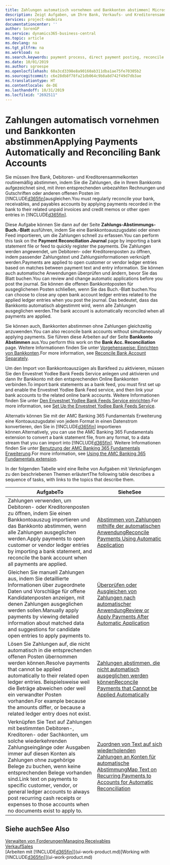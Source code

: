 ```yaml
---
title: Zahlungen automatisch vornehmen und Bankkonten abstimmen| Microsoft Docs
description: Zeigt Aufgaben, um Ihre Bank, Verkaufs- und Kreditorensammelkonte, Beitragszahlungseingänge oder Kosten auszugleichen und gleicht Zahlungen automatisch aus.
services: project-madeira
documentationcenter: ''
author: SorenGP
ms.service: dynamics365-business-central
ms.topic: article
ms.devlang: na
ms.tgt_pltfrm: na
ms.workload: na
ms.search.keywords: payment process, direct payment posting, reconcile payment, expenses, cash receipts
ms.date: 10/01/2019
ms.author: sgroespe
ms.openlocfilehash: 60a3cd3398e8a90160ab311dba1ae75fe70305b2
ms.sourcegitcommit: c6e28db8f78fa21db064c9b8a8d742f49d7db3ae
ms.translationtype: HT
ms.contentlocale: de-DE
ms.lasthandoff: 10/31/2019
ms.locfileid: "2692511"
---
```

# <a name="applying-payments-automatically-and-reconciling-bank-accounts"></a><span data-ttu-id="73173-103">Zahlungen automatisch vornehmen und Bankkonten abstimmen</span><span class="sxs-lookup"><span data-stu-id="73173-103">Applying Payments Automatically and Reconciling Bank Accounts</span></span>
<span data-ttu-id="73173-104">Sie müssen Ihre Bank, Debitoren- und Kreditorensammelkonten routinemäßig abstimmen, indem Sie die Zahlungen, die in Ihrem Bankkonto aufgezeichnet sind, mit ihren entsprechenden unbezahlten Rechnungen und Gutschriften oder anderen offenen Posten im [!INCLUDE[d365fin](includes/d365fin_md.md)]ausgleichen.</span><span class="sxs-lookup"><span data-stu-id="73173-104">You must regularly reconcile your bank, receivables, and payables accounts by applying payments recorded in the bank to their related unpaid invoices and credit memos or other open entries in [!INCLUDE[d365fin](includes/d365fin_md.md)].</span></span>  

<span data-ttu-id="73173-105">Diese Aufgabe können Sie dann auf der Seite **Zahlungs-Abstimmungs-Buch.-Blatt** ausführen, indem Sie eine Bankkontoauszugsdatei oder einen Feed importieren, um die Zahlungen schnell zu erfassen.</span><span class="sxs-lookup"><span data-stu-id="73173-105">You can perform this task on the **Payment Reconciliation Journal** page by importing a bank statement file or feed to quickly register the payments.</span></span> <span data-ttu-id="73173-106">Die Zahlungen werden angewendet, um Debitoren- oder Kreditorenposten zu öffnen, indem passender Zahlungstext und Zahlungsinformationen verknüpft werden.</span><span class="sxs-lookup"><span data-stu-id="73173-106">Payments are applied to open customer or vendor ledger entries based on matches between payment text and entry information.</span></span> <span data-ttu-id="73173-107">Sie können auch automatische Anwendungen überprüfen und ändern, bevor Sie das Blatt buchen.</span><span class="sxs-lookup"><span data-stu-id="73173-107">You can review and change automatic applications before you post the journal.</span></span> <span data-ttu-id="73173-108">Sie können die offenen Bankkontoposten für ausgeglichenen Posten schließen, wenn Sie das Buch.-Blatt buchen.</span><span class="sxs-lookup"><span data-stu-id="73173-108">You can choose to close any open bank account ledger entries related to the applied ledger entries when you post the journal.</span></span> <span data-ttu-id="73173-109">Das bedeutet, dass das Bankkonto automatisch abgestimmt wird, wenn alle Zahlungen ausgeglichen werden.</span><span class="sxs-lookup"><span data-stu-id="73173-109">The bank account is automatically reconciled when all payments are applied.</span></span>

<span data-ttu-id="73173-110">Sie können auch, Bankkonten abstimmen ohne Zahlungen gleichzeitig anzuwenden.</span><span class="sxs-lookup"><span data-stu-id="73173-110">You can also reconcile bank accounts without simultaneously applying payments.</span></span> <span data-ttu-id="73173-111">Sie führen diese Arbeiten auf der Seite **Bankkonto Abstimmen** aus.</span><span class="sxs-lookup"><span data-stu-id="73173-111">You perform this work on the **Bank Acc. Reconciliation** page.</span></span> <span data-ttu-id="73173-112">Weitere Informationen finden Sie unter [Vorgehensweise: Einrichten von Bankkonten](bank-how-reconcile-bank-accounts-separately.md).</span><span class="sxs-lookup"><span data-stu-id="73173-112">For more information, see [Reconcile Bank Account Separately](bank-how-reconcile-bank-accounts-separately.md).</span></span>   

<span data-ttu-id="73173-113">Um den Import von Bankkontoauszügen als Bankfeed zu aktivieren, müssen Sie den Envestnet Yodlee Bank Feeds Service anlegen und aktivieren und dann Ihr Bankkonto mit den entsprechenden Online Bankkonten verbinden.</span><span class="sxs-lookup"><span data-stu-id="73173-113">To import bank statements as a bank feed, you must first set up and enable the Envestnet Yodlee Bank Feed service, and then link your bank accounts to the related online bank accounts.</span></span> <span data-ttu-id="73173-114">Weitere Informationen finden Sie unter [Den Envestnet Yodlee Bank Feeds Service einrichten](bank-how-setup-bank-statement-service.md).</span><span class="sxs-lookup"><span data-stu-id="73173-114">For more information, see [Set Up the Envestnet Yodlee Bank Feeds Service](bank-how-setup-bank-statement-service.md).</span></span>  

<span data-ttu-id="73173-115">Alternativ können Sie mit der AMC Banking 365 Fundamentals Erweiterung eine Kontoauszugsdatei von jedem Format in einen Datenstrom konvertieren, den Sie in [!INCLUDE[d365fin](includes/d365fin_md.md)] importieren können.</span><span class="sxs-lookup"><span data-stu-id="73173-115">Alternatively, you can use the AMC Banking 365 Fundamentals extension to convert a bank statement file, from any format, to a data stream that you can import into [!INCLUDE[d365fin](includes/d365fin_md.md)].</span></span> <span data-ttu-id="73173-116">Weitere Informationen finden Sie unter [Benutzung der AMC Banking 365 Fundamentals Erweiterung](ui-extensions-amc-banking.md).</span><span class="sxs-lookup"><span data-stu-id="73173-116">For more information, see [Using the AMC Banking 365 Fundamentals extension](ui-extensions-amc-banking.md).</span></span>  

<span data-ttu-id="73173-117">In der folgenden Tabelle wird eine Reihe von Aufgaben mit Verknüpfungen zu den beschriebenen Themen erläutert</span><span class="sxs-lookup"><span data-stu-id="73173-117">The following table describes a sequence of tasks, with links to the topics that describe them.</span></span>  

| <span data-ttu-id="73173-118">Aufgabe</span><span class="sxs-lookup"><span data-stu-id="73173-118">To</span></span> | <span data-ttu-id="73173-119">Siehe</span><span class="sxs-lookup"><span data-stu-id="73173-119">See</span></span> |
| --- | --- |
| <span data-ttu-id="73173-120">Zahlungen verwenden, um Debitoren- oder Kreditorenposten zu öffnen, indem Sie einen Bankkontoauszug importieren und das Bankkonto abstimmen, wenn alle Zahlungen ausgeglichen werden.</span><span class="sxs-lookup"><span data-stu-id="73173-120">Apply payments to open customer or vendor ledger entries by importing a bank statement, and reconcile the bank account when all payments are applied.</span></span> |[<span data-ttu-id="73173-121">Abstimmen von Zahlungen mithilfe der automatischen Anwendung</span><span class="sxs-lookup"><span data-stu-id="73173-121">Reconcile Payments Using Automatic Application</span></span>](receivables-how-reconcile-payments-auto-application.md) |
| <span data-ttu-id="73173-122">Gleichen Sie manuell Zahlungen aus, indem Sie detaillierte Informationen über zugeordnete Daten und Vorschläge für offene Kandidatenposten anzeigen, mit denen Zahlungen ausgeglichen werden sollen.</span><span class="sxs-lookup"><span data-stu-id="73173-122">Manually apply payments by viewing detailed information about matched data and suggestions for candidate open entries to apply payments to.</span></span> |[<span data-ttu-id="73173-123">Überprüfen oder Ausgleichen von Zahlungen nach automatischer Anwendung</span><span class="sxs-lookup"><span data-stu-id="73173-123">Review or Apply Payments After Automatic Application</span></span>](receivables-how-review-apply-payments-auto-application.md) |
| <span data-ttu-id="73173-124">Lösen Sie Zahlungen auf, die nicht automatisch in die entsprechenden offenen Posten übernommen werden können.</span><span class="sxs-lookup"><span data-stu-id="73173-124">Resolve payments that cannot be applied automatically to their related open ledger entries.</span></span> <span data-ttu-id="73173-125">Beispielsweise weil die Beträge abweichen oder weil ein verwandter Posten vorhanden.</span><span class="sxs-lookup"><span data-stu-id="73173-125">For example because the amounts differ, or because a related ledger entry does not exist.</span></span> |[<span data-ttu-id="73173-126">Zahlungen abstimmen, die nicht automatisch ausgeglichen werden können</span><span class="sxs-lookup"><span data-stu-id="73173-126">Reconcile Payments that Cannot be Applied Automatically</span></span>](receivables-how-reconcile-payments-cannot-apply-auto.md) |
| <span data-ttu-id="73173-127">Verknüpfen Sie Text auf Zahlungen mit bestimmten Debitoren-, Kreditoren- oder Sachkonten, um solche wiederkehrenden Zahlungseingänge oder Ausgaben immer auf diesen Konten als Zahlungen ohne zugehörige Belege zu buchen, wenn keine entsprechenden Belege vorhanden sind.</span><span class="sxs-lookup"><span data-stu-id="73173-127">Link text on payments to specific customer, vendor, or general ledger accounts to always post recurring cash receipts or expenses to those accounts when no documents exist to apply to.</span></span> |[<span data-ttu-id="73173-128">Zuordnen von Text auf sich wiederholenden Zahlungen an Konten für automatische Abstimmung</span><span class="sxs-lookup"><span data-stu-id="73173-128">Map Text on Recurring Payments to Accounts for Automatic Reconciliation</span></span>](receivables-how-map-text-recurring-payments-accounts-auto-reconcilliation.md) |

## <a name="see-also"></a><span data-ttu-id="73173-129">Siehe auch</span><span class="sxs-lookup"><span data-stu-id="73173-129">See Also</span></span>
[<span data-ttu-id="73173-130">Verwalten von Forderungen</span><span class="sxs-lookup"><span data-stu-id="73173-130">Managing Receivables</span></span>](receivables-manage-receivables.md)  
[<span data-ttu-id="73173-131">Verkauf</span><span class="sxs-lookup"><span data-stu-id="73173-131">Sales</span></span>](sales-manage-sales.md)  
<span data-ttu-id="73173-132">[Arbeiten mit [!INCLUDE[d365fin](includes/d365fin_md.md)]](ui-work-product.md)</span><span class="sxs-lookup"><span data-stu-id="73173-132">[Working with [!INCLUDE[d365fin](includes/d365fin_md.md)]](ui-work-product.md)</span></span>
